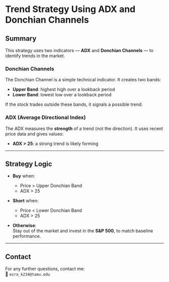 # Trend Strategy Using ADX and Donchian Channels

## Summary

This strategy uses two indicators — **ADX** and **Donchian Channels** — to identify trends in the market.

### Donchian Channels

The Donchian Channel is a simple technical indicator. It creates two bands:

- **Upper Band**: highest high over a lookback period  
- **Lower Band**: lowest low over a lookback period  

If the stock trades outside these bands, it signals a possible trend.

### ADX (Average Directional Index)

The ADX measures the **strength** of a trend (not the direction). It uses recent price data and gives values:

- **ADX > 25**: a strong trend is likely forming

---

## Strategy Logic

- **Buy** when:
  - Price > Upper Donchian Band  
  - ADX > 25  

- **Short** when:
  - Price < Lower Donchian Band  
  - ADX > 25  

- **Otherwise**:  
  Stay out of the market and invest in the **S&P 500**, to match baseline performance.

---

## Contact

For any further questions, contact me:  
📧 `ezra_k234@tamu.edu`
